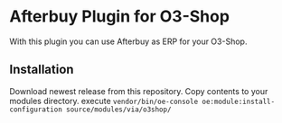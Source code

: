 # Afterbuy Plugin for O3-Shop
With this plugin you can use Afterbuy as ERP for your O3-Shop.  

## Installation
Download newest release from this repository.
Copy contents to your modules directory.
execute `vendor/bin/oe-console oe:module:install-configuration source/modules/via/o3shop/`
